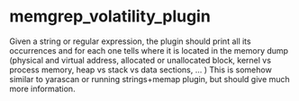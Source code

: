 # memgrep_volatility_plugin
Given a string or regular expression, the plugin should print all its occurrences and for each one tells where it is located in the memory dump (physical and virtual address, allocated or unallocated block, kernel vs process memory, heap vs stack vs data sections, … ) This is somehow similar to yarascan or running strings+memap plugin, but should give much more information.
